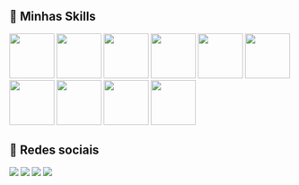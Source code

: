 
## 🚀 Minhas Skills
<div style="width:100%;">
<img height="80px" src="https://cdn.jsdelivr.net/gh/devicons/devicon/icons/php/php-original.svg" /> 
<img height="80px" src="https://cdn.jsdelivr.net/gh/devicons/devicon/icons/cakephp/cakephp-original.svg" />
<img height="80px" src="https://cdn.jsdelivr.net/gh/devicons/devicon/icons/html5/html5-original.svg" />
<img height="80px" src="https://cdn.jsdelivr.net/gh/devicons/devicon/icons/laravel/laravel-plain.svg" />

<img height="80px" src="https://cdn.jsdelivr.net/gh/devicons/devicon/icons/javascript/javascript-original.svg" />
<img height="80px" src="https://cdn.jsdelivr.net/gh/devicons/devicon/icons/css3/css3-original.svg" />
<img height="80px" src="https://cdn.jsdelivr.net/gh/devicons/devicon/icons/java/java-original.svg" />
<img height="80px" src="https://cdn.jsdelivr.net/gh/devicons/devicon/icons/mysql/mysql-original.svg" />
<img height="80px" src="https://cdn.jsdelivr.net/gh/devicons/devicon/icons/microsoftsqlserver/microsoftsqlserver-plain-wordmark.svg" />
<img height="80px" src="https://cdn.jsdelivr.net/gh/devicons/devicon/icons/postgresql/postgresql-original.svg" />
</div>

## 📱 Redes sociais
[<img src="https://img.shields.io/badge/linkedin-%230077B5.svg?&style=for-the-badge&logo=linkedin&logoColor=white" />](http://www.linkedin.com/in/luan-figueira-13b07a72) 
[<img src = "https://img.shields.io/badge/instagram-%23E4405F.svg?&style=for-the-badge&logo=instagram&logoColor=white">](https://www.instagram.com/luanmarcosfgns/) 
[<img src = "https://img.shields.io/badge/facebook-%231877F2.svg?&style=for-the-badge&logo=facebook&logoColor=white">](https://www.facebook.com/luanmarcos.figueira/)
[<img src = "https://img.shields.io/badge/curriculo-%23E4405F.svg?&style=for-the-badge&logo=document&logoColor=white">](https://docs.google.com/document/d/1TcPzji2UxYDgiNulUu77oHVBdvqpZApAZoEoHlS-SLE/edit?usp=sharing) 


